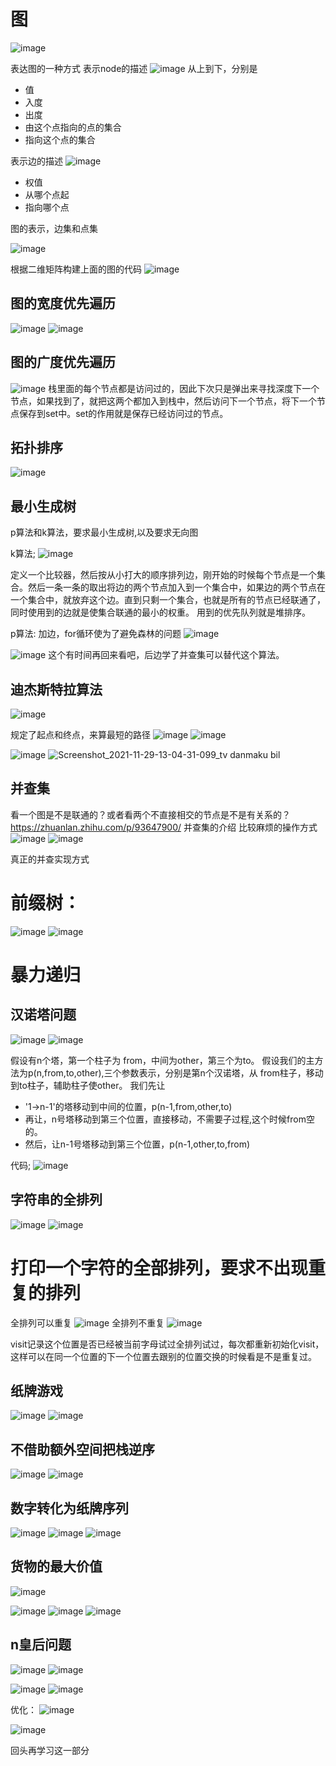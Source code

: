 # 图

![image](https://user-images.githubusercontent.com/43565774/142758750-d7ee486b-38b2-4b2b-958d-0399c5511f58.png)

表达图的一种方式
表示node的描述
![image](https://user-images.githubusercontent.com/43565774/142759443-88012d8e-dd5b-43f0-a2f3-bc297580ce16.png)
从上到下，分别是
- 值
- 入度
- 出度
- 由这个点指向的点的集合
- 指向这个点的集合

表示边的描述
![image](https://user-images.githubusercontent.com/43565774/142759537-dba9a3aa-e7ef-4716-a095-6d902dd50a39.png)
- 权值
- 从哪个点起
- 指向哪个点

图的表示，边集和点集

![image](https://user-images.githubusercontent.com/43565774/142759679-95421d22-2b96-4681-9b32-d3a4753945b6.png)

根据二维矩阵构建上面的图的代码
![image](https://user-images.githubusercontent.com/43565774/142759766-81df64fe-81ae-4ee2-b917-8d0b186511b6.png)

## 图的宽度优先遍历
![image](https://user-images.githubusercontent.com/43565774/142759860-a07c5d09-3996-41a9-b7f5-9650028eee9c.png)
![image](https://user-images.githubusercontent.com/43565774/142759911-078d0e38-bda0-49aa-8b4f-9f91c181d2b7.png)





## 图的广度优先遍历

![image](https://user-images.githubusercontent.com/43565774/142760807-8415810b-d085-452f-8411-4cb220a1270c.png)
栈里面的每个节点都是访问过的，因此下次只是弹出来寻找深度下一个节点，如果找到了，就把这两个都加入到栈中，然后访问下一个节点，将下一个节点保存到set中。set的作用就是保存已经访问过的节点。

## 拓扑排序

![image](https://user-images.githubusercontent.com/43565774/142765102-871b3421-eca8-4dfd-87c4-9cabaf885886.png)

## 最小生成树
p算法和k算法，要求最小生成树,以及要求无向图

k算法;
![image](https://user-images.githubusercontent.com/43565774/142766500-43e8c50e-8913-4ed3-bed8-4232da9dc2d5.png)

定义一个比较器，然后按从小打大的顺序排列边，刚开始的时候每个节点是一个集合。然后一条一条的取出将边的两个节点加入到一个集合中，如果边的两个节点在一个集合中，就放弃这个边。直到只剩一个集合，也就是所有的节点已经联通了，同时使用到的边就是使集合联通的最小的权重。
用到的优先队列就是堆排序。

p算法:
加边，for循环使为了避免森林的问题
![image](https://user-images.githubusercontent.com/43565774/142767395-d89aa4a6-bcb7-41ff-864d-c22f8d464456.png)

![image](https://user-images.githubusercontent.com/43565774/142767572-6ccb7b09-4da9-4f6e-9400-93ecfc21b498.png)
这个有时间再回来看吧，后边学了并查集可以替代这个算法。



## 迪杰斯特拉算法
![image](https://user-images.githubusercontent.com/43565774/142768080-4cf6efd9-a5c4-4189-823b-9e9d2e63f60e.png)

规定了起点和终点，来算最短的路径
![image](https://user-images.githubusercontent.com/43565774/142768094-838451a3-d4dd-4e28-9359-3da6e5e989c8.png)
![image](https://user-images.githubusercontent.com/43565774/142768230-963b952f-f4a1-4ffd-b760-9e45a1adf66d.png)

![image](https://user-images.githubusercontent.com/43565774/144153411-dac2e1b5-5a65-41ec-bedf-e718171fb0e6.png)
![Screenshot_2021-11-29-13-04-31-099_tv danmaku bil](https://user-images.githubusercontent.com/43565774/144153422-cc3c5bef-fce4-49b7-8101-d3a073755fd8.jpg)





## 并查集 
看一个图是不是联通的？或者看两个不直接相交的节点是不是有关系的？
https://zhuanlan.zhihu.com/p/93647900/ 并查集的介绍
比较麻烦的操作方式
![image](https://user-images.githubusercontent.com/43565774/142766323-aeed57a4-6cc2-4de7-ae11-5d8c58c9033b.png)
![image](https://user-images.githubusercontent.com/43565774/142766335-b428c4cd-4c32-4f7c-b09a-b962d128967b.png)

真正的并查实现方式




# 前缀树：
![image](https://user-images.githubusercontent.com/43565774/143037259-2468df74-7705-4712-9494-d1114eb3f648.png)
![image](https://user-images.githubusercontent.com/43565774/143049044-070d4058-d653-448b-8d32-fbe3f6a35834.png)



# 暴力递归

## 汉诺塔问题
![image](https://user-images.githubusercontent.com/43565774/143888259-7d85ba99-28c5-4d52-9597-930321814669.png)
![image](https://user-images.githubusercontent.com/43565774/143888848-1c307afd-9f27-49f5-8ef7-3a60f483b3d9.png)

假设有n个塔，第一个柱子为 from，中间为other，第三个为to。
假设我们的主方法为p(n,from,to,other),三个参数表示，分别是第n个汉诺塔，从 from柱子，移动到to柱子，辅助柱子使other。
我们先让
- '1->n-1'的塔移动到中间的位置，p(n-1,from,other,to)
- 再让，n号塔移动到第三个位置，直接移动，不需要子过程,这个时候from空的。
- 然后，让n-1号塔移动到第三个位置，p(n-1,other,to,from)

代码;
![image](https://user-images.githubusercontent.com/43565774/143890849-3e141f05-8372-4088-8fff-ea8ff9f5d6d3.png)


## 字符串的全排列

![image](https://user-images.githubusercontent.com/43565774/143900031-501bca4c-d518-4805-9c51-1e3fe0798142.png)
![image](https://user-images.githubusercontent.com/43565774/143900255-ce45adb5-f214-442c-954f-ddbb82dd19d0.png)
# 打印一个字符的全部排列，要求不出现重复的排列
全排列可以重复
![image](https://user-images.githubusercontent.com/43565774/143968206-bb4dc013-e040-47c9-965c-00818439cdbf.png)
全排列不重复
![image](https://user-images.githubusercontent.com/43565774/143968369-ad319511-0448-4af5-b7b2-e010552881d7.png)

visit记录这个位置是否已经被当前字母试过全排列试过，每次都重新初始化visit，这样可以在同一个位置的下一个位置去跟别的位置交换的时候看是不是重复过。

## 纸牌游戏
![image](https://user-images.githubusercontent.com/43565774/144153568-55fad041-1288-495d-83a9-a6c7b49342a8.png)
![image](https://user-images.githubusercontent.com/43565774/144153550-4d8c1b35-d1b0-4975-ba95-4f44c8a41d13.png)

## 不借助额外空间把栈逆序

![image](https://user-images.githubusercontent.com/43565774/144153627-5e2c13ed-118f-4cd3-83ea-80616ddca49b.png)
![image](https://user-images.githubusercontent.com/43565774/144153637-838f8871-2281-4b38-96c1-9e0d0cba2779.png)

## 数字转化为纸牌序列
![image](https://user-images.githubusercontent.com/43565774/144153666-c610645b-0231-46fc-9bd0-f1059b0ef7cb.png)
![image](https://user-images.githubusercontent.com/43565774/144153678-50a6fb59-934d-4f54-bae0-c8b6b1eabffe.png)
![image](https://user-images.githubusercontent.com/43565774/144153691-eee60ac0-1e86-434e-a133-61be3ed194c1.png)

## 货物的最大价值
![image](https://user-images.githubusercontent.com/43565774/144153726-3e7b6b3e-2b46-41bd-a018-3074b4078568.png)

![image](https://user-images.githubusercontent.com/43565774/144153745-1426e5ba-e9e4-4e6d-9073-51248ebcbd39.png)
![image](https://user-images.githubusercontent.com/43565774/144153762-98655ae6-a75f-4b39-b40c-f9fa689fb4df.png)
![image](https://user-images.githubusercontent.com/43565774/144153787-95b9ec04-7759-4a5e-b81a-82df660c92b9.png)

## n皇后问题
![image](https://user-images.githubusercontent.com/43565774/144153808-dcad963e-ae81-43ed-b05f-d480de2401bf.png)
![image](https://user-images.githubusercontent.com/43565774/144153817-bfcd82ab-1e70-4a3c-9713-e35991ba299c.png)



![image](https://user-images.githubusercontent.com/43565774/144154459-ca341852-9d1f-40ad-8a27-d5bfc8b0fb8f.png)
![image](https://user-images.githubusercontent.com/43565774/144154742-1b451761-2ed2-4e48-bc5c-d71f75a5061e.png)

优化：
![image](https://user-images.githubusercontent.com/43565774/144154985-54ea35d8-11a6-481b-a243-8dd8c4dfe2b3.png)

![image](https://user-images.githubusercontent.com/43565774/144155019-15c3e157-96eb-4b1e-b848-30d9a34cba2a.png)


回头再学习这一部分


